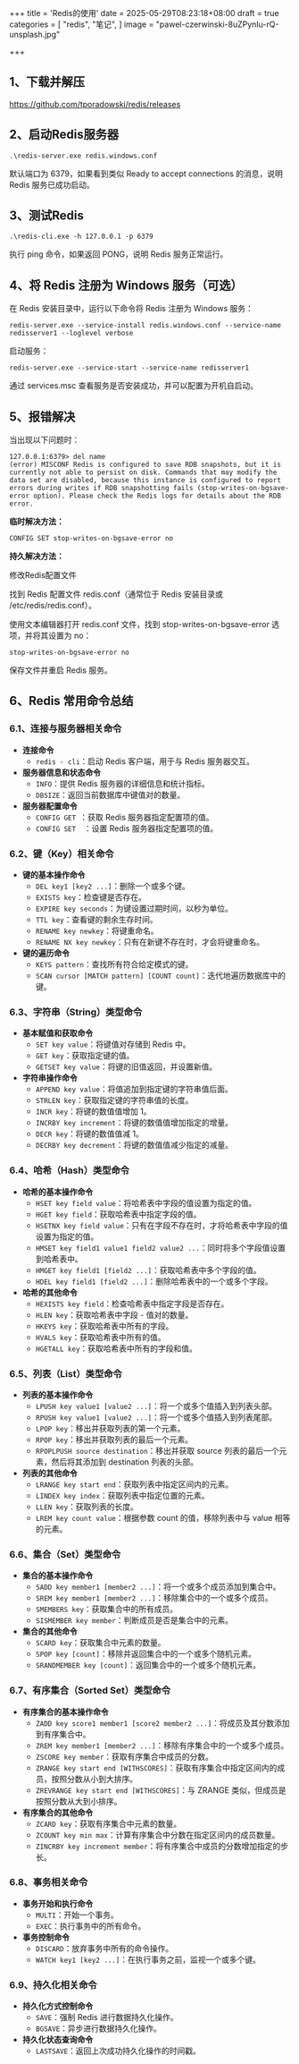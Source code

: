 +++
title = 'Redis的使用'
date = 2025-05-29T08:23:18+08:00
draft = true
categories = [
    "redis",
    "笔记",
]
image = "pawel-czerwinski-8uZPynIu-rQ-unsplash.jpg"

+++

## 1、下载并解压

https://github.com/tporadowski/redis/releases

## 2、启动Redis服务器

```
.\redis-server.exe redis.windows.conf
```

默认端口为 6379，如果看到类似 Ready to accept connections 的消息，说明 Redis 服务已成功启动。

## 3、测试Redis

```
.\redis-cli.exe -h 127.0.0.1 -p 6379
```

执行 ping 命令，如果返回 PONG，说明 Redis 服务正常运行。

## 4、将 Redis 注册为 Windows 服务（可选）

在 Redis 安装目录中，运行以下命令将 Redis 注册为 Windows 服务：

```
redis-server.exe --service-install redis.windows.conf --service-name redisserver1 --loglevel verbose
```

启动服务：

```
redis-server.exe --service-start --service-name redisserver1
```

通过 services.msc 查看服务是否安装成功，并可以配置为开机自启动。



## 5、报错解决

当出现以下问题时：

```
127.0.0.1:6379> del name
(error) MISCONF Redis is configured to save RDB snapshots, but it is currently not able to persist on disk. Commands that may modify the data set are disabled, because this instance is configured to report errors during writes if RDB snapshotting fails (stop-writes-on-bgsave-error option). Please check the Redis logs for details about the RDB error.
```

**临时解决方法：**

```
CONFIG SET stop-writes-on-bgsave-error no
```

**持久解决方法：**

修改Redis配置文件

找到 Redis 配置文件 redis.conf（通常位于 Redis 安装目录或 /etc/redis/redis.conf）。

使用文本编辑器打开 redis.conf 文件，找到 stop-writes-on-bgsave-error 选项，并将其设置为 no：

```
stop-writes-on-bgsave-error no
```

保存文件并重启 Redis 服务。

## 6、Redis 常用命令总结

### 6.1、连接与服务器相关命令

- **连接命令**
  - `redis - cli`：启动 Redis 客户端，用于与 Redis 服务器交互。
- **服务器信息和状态命令**
  - `INFO`：提供 Redis 服务器的详细信息和统计指标。
  - `DBSIZE`：返回当前数据库中键值对的数量。
- **服务器配置命令**
  - `CONFIG GET `：获取 Redis 服务器指定配置项的值。
  - `CONFIG SET  `：设置 Redis 服务器指定配置项的值。

### 6.2、键（Key）相关命令

- **键的基本操作命令**
  - `DEL key1 [key2 ...]`：删除一个或多个键。
  - `EXISTS key`：检查键是否存在。
  - `EXPIRE key seconds`：为键设置过期时间，以秒为单位。
  - `TTL key`：查看键的剩余生存时间。
  - `RENAME key newkey`：将键重命名。
  - `RENAME NX key newkey`：只有在新键不存在时，才会将键重命名。
- **键的遍历命令**
  - `KEYS pattern`：查找所有符合给定模式的键。
  - `SCAN cursor [MATCH pattern] [COUNT count]`：迭代地遍历数据库中的键。

### 6.3、字符串（String）类型命令

- **基本赋值和获取命令**
  - `SET key value`：将键值对存储到 Redis 中。
  - `GET key`：获取指定键的值。
  - `GETSET key value`：将键的旧值返回，并设置新值。
- **字符串操作命令**
  - `APPEND key value`：将值追加到指定键的字符串值后面。
  - `STRLEN key`：获取指定键的字符串值的长度。
  - `INCR key`：将键的数值值增加 1。
  - `INCRBY key increment`：将键的数值值增加指定的增量。
  - `DECR key`：将键的数值值减 1。
  - `DECRBY key decrement`：将键的数值值减少指定的减量。

### 6.4、哈希（Hash）类型命令

- **哈希的基本操作命令**
  - `HSET key field value`：将哈希表中字段的值设置为指定的值。
  - `HGET key field`：获取哈希表中指定字段的值。
  - `HSETNX key field value`：只有在字段不存在时，才将哈希表中字段的值设置为指定的值。
  - `HMSET key field1 value1 field2 value2 ...`：同时将多个字段值设置到哈希表中。
  - `HMGET key field1 [field2 ...]`：获取哈希表中多个字段的值。
  - `HDEL key field1 [field2 ...]`：删除哈希表中的一个或多个字段。
- **哈希的其他命令**
  - `HEXISTS key field`：检查哈希表中指定字段是否存在。
  - `HLEN key`：获取哈希表中字段 - 值对的数量。
  - `HKEYS key`：获取哈希表中所有的字段。
  - `HVALS key`：获取哈希表中所有的值。
  - `HGETALL key`：获取哈希表中所有的字段和值。

### 6.5、列表（List）类型命令

- **列表的基本操作命令**
  - `LPUSH key value1 [value2 ...]`：将一个或多个值插入到列表头部。
  - `RPUSH key value1 [value2 ...]`：将一个或多个值插入到列表尾部。
  - `LPOP key`：移出并获取列表的第一个元素。
  - `RPOP key`：移出并获取列表的最后一个元素。
  - `RPOPLPUSH source destination`：移出并获取 source 列表的最后一个元素，然后将其添加到 destination 列表的头部。
- **列表的其他命令**
  - `LRANGE key start end`：获取列表中指定区间内的元素。
  - `LINDEX key index`：获取列表中指定位置的元素。
  - `LLEN key`：获取列表的长度。
  - `LREM key count value`：根据参数 count 的值，移除列表中与 value 相等的元素。

### 6.6、集合（Set）类型命令

- **集合的基本操作命令**
  - `SADD key member1 [member2 ...]`：将一个或多个成员添加到集合中。
  - `SREM key member1 [member2 ...]`：移除集合中的一个或多个成员。
  - `SMEMBERS key`：获取集合中的所有成员。
  - `SISMEMBER key member`：判断成员是否是集合中的元素。
- **集合的其他命令**
  - `SCARD key`：获取集合中元素的数量。
  - `SPOP key [count]`：移除并返回集合中的一个或多个随机元素。
  - `SRANDMEMBER key [count]`：返回集合中的一个或多个随机元素。

### 6.7、有序集合（Sorted Set）类型命令

- **有序集合的基本操作命令**
  - `ZADD key score1 member1 [score2 member2 ...]`：将成员及其分数添加到有序集合中。
  - `ZREM key member1 [member2 ...]`：移除有序集合中的一个或多个成员。
  - `ZSCORE key member`：获取有序集合中成员的分数。
  - `ZRANGE key start end [WITHSCORES]`：获取有序集合中指定区间内的成员，按照分数从小到大排序。
  - `ZREVRANGE key start end [WITHSCORES]`：与 ZRANGE 类似，但成员是按照分数从大到小排序。
- **有序集合的其他命令**
  - `ZCARD key`：获取有序集合中元素的数量。
  - `ZCOUNT key min max`：计算有序集合中分数在指定区间内的成员数量。
  - `ZINCRBY key increment member`：将有序集合中成员的分数增加指定的步长。

### 6.8、事务相关命令

- **事务开始和执行命令**
  - `MULTI`：开始一个事务。
  - `EXEC`：执行事务中的所有命令。
- **事务控制命令**
  - `DISCARD`：放弃事务中所有的命令操作。
  - `WATCH key1 [key2 ...]`：在执行事务之前，监视一个或多个键。

### 6.9、持久化相关命令

- **持久化方式控制命令**
  - `SAVE`：强制 Redis 进行数据持久化操作。
  - `BGSAVE`：异步进行数据持久化操作。
- **持久化状态查询命令**
  - `LASTSAVE`：返回上次成功持久化操作的时间戳。